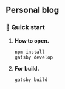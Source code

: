## Personal blog

### 🚀 Quick start


1.  **How to open.**
    ```shell
    npm install
    gatsby develop
    ```

2.  **For build.**
    ```shell
    gatsby build
    ```

